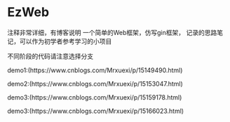 # EzWeb
注释非常详细，有博客说明
一个简单的Web框架，仿写gin框架，
记录的思路笔记，可以作为初学者参考学习的小项目    
</p>
不同阶段的代码请注意选择分支
</p>
demo1:(https://www.cnblogs.com/Mrxuexi/p/15149490.html)
</p>
demo2:(https://www.cnblogs.com/Mrxuexi/p/15153047.html)
</p>
demo3:(https://www.cnblogs.com/Mrxuexi/p/15159178.html)
</p>
demo3:(https://www.cnblogs.com/Mrxuexi/p/15166023.html)

